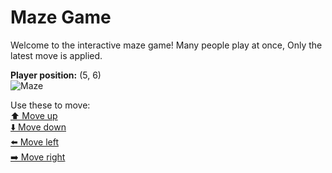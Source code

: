 # Maze Game  
Welcome to the interactive maze game! Many people play at once, Only the latest move is applied.

**Player position:** (5, 6)  
![Maze](https://github-maze-game.vercel.app/images/pos_5_6.png?t=1760641055974)

Use these to move:  
[⬆️ Move up](https://github-maze-game.vercel.app/move/5_6_w)  
[⬇️ Move down](https://github-maze-game.vercel.app/move/5_6_s)  
[⬅️ Move left](https://github-maze-game.vercel.app/move/5_6_a)  
[➡️ Move right](https://github-maze-game.vercel.app/move/5_6_d)
